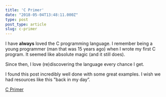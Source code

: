 ```yaml
---
title: 'C Primer'
date: "2018-05-04T13:48:11.000Z"
type: post 
post_type: article
slug: c-primer
---
```

I have **always** loved the C programming language.  I remember being a young programmer (man that was 15 years ago) when I wrote my first C program.  It seemed like absolute magic (and it still does).  

Since then, I love (re)discovering the language every chance I get.

I found this post incredibly well done with some great examples. I wish we had resources like this &quot;back in my day”.  

[C Primer](https://www.enlightenment.org/docs/c/start)

